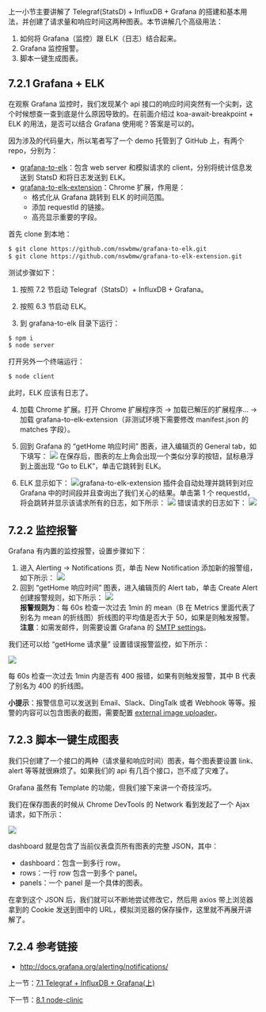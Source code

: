 上一小节主要讲解了 Telegraf(StatsD) + InfluxDB + Grafana 的搭建和基本用法，并创建了请求量和响应时间这两种图表。本节讲解几个高级用法：

1. 如何将 Grafana（监控）跟 ELK（日志）结合起来。
2. Grafana 监控报警。
3. 脚本一键生成图表。

## 7.2.1 Grafana + ELK

在观察 Grafana 监控时，我们发现某个 api 接口的响应时间突然有一个尖刺，这个时候想查一查到底是什么原因导致的。在前面介绍过 koa-await-breakpoint + ELK 的用法，是否可以结合 Grafana 使用呢？答案是可以的。

因为涉及的代码量大，所以笔者写了一个 demo 托管到了 GitHub 上，有两个 repo，分别为：

- [grafana-to-elk](https://github.com/nswbmw/grafana-to-elk)：包含 web server 和模拟请求的 client，分别将统计信息发送到 StatsD 和将日志发送到 ELK。
- [grafana-to-elk-extension](https://github.com/nswbmw/grafana-to-elk-extension)：Chrome 扩展，作用是：
  - 格式化从 Grafana 跳转到 ELK 的时间范围。
  - 添加 requestId 的链接。
  - 高亮显示重要的字段。

首先 clone 到本地：

```sh
$ git clone https://github.com/nswbmw/grafana-to-elk.git
$ git clone https://github.com/nswbmw/grafana-to-elk-extension.git
```

测试步骤如下：

1. 按照 7.2 节启动 Telegraf（StatsD）+ InfluxDB + Grafana。

2. 按照 6.3 节启动 ELK。

3. 到 grafana-to-elk 目录下运行：
  ```sh
  $ npm i
  $ node server
  ```
  打开另外一个终端运行：
  ```sh
  $ node client
  ```
  此时，ELK 应该有日志了。

4. 加载 Chrome 扩展。打开 Chrome 扩展程序页 -> 加载已解压的扩展程序... -> 加载 grafana-to-elk-extension（非测试环境下需要修改 manifest.json 的 matches 字段）。

5. 回到 Grafana 的 “getHome 响应时间” 图表，进入编辑页的 General tab，如下填写：
  ![](./assets/7.2.1.png)
  在保存后，图表的左上角会出现一个类似分享的按钮，鼠标悬浮到上面出现 “Go to ELK”，单击它跳转到 ELK。

6. ELK 显示如下：
  ![](./assets/7.2.2.png)grafana-to-elk-extension 插件会自动处理并跳转到对应 Grafana 中的时间段并且查询出了我们关心的结果。单击第 1 个 requestId，将会跳转并显示该请求所有的日志，如下所示：
  ![](./assets/7.2.3.png)
  错误请求的日志如下：
  ![](./assets/7.2.4.png)

## 7.2.2 监控报警

Grafana 有内置的监控报警，设置步骤如下：

1. 进入 Alerting -> Notifications 页，单击 New Notification 添加新的报警组，如下所示：
  ![](./assets/7.2.5.png)
2. 回到 “getHome 响应时间” 图表，进入编辑页的 Alert tab，单击 Create Alert 创建报警规则，如下所示：
  ![](./assets/7.2.6.png)  
  **报警规则为**：每 60s 检查一次过去 1min 的 mean（B 在 Metrics 里面代表了别名为 mean 的折线图）折线图的平均值是否大于 50，如果是则触发报警。  
  **注意**：如需发邮件，则需要设置 Grafana 的 [SMTP settings](http://docs.grafana.org/installation/configuration/#smtp)。

我们还可以给 “getHome 请求量” 设置错误报警监控，如下所示：

![](./assets/7.2.7.png)

每 60s 检查一次过去 1min 内是否有 400 报错，如果有则触发报警，其中 B 代表了别名为 400 的折线图。 

**小提示**：报警信息可以发送到 Email、Slack、DingTalk 或者 Webhook 等等。报警的内容可以包含图表的截图，需要配置 [external image uploader](http://docs.grafana.org/installation/configuration/#external-image-storage)。

## 7.2.3 脚本一键生成图表

我们只创建了一个接口的两种（请求量和响应时间）图表，每个图表要设置 link、alert 等等就很麻烦了。如果我们的 api 有几百个接口，岂不成了灾难了。

Grafana 虽然有 Template 的功能，但我们接下来讲一个奇技淫巧。

我们在保存图表的时候从 Chrome DevTools 的 Network 看到发起了一个 Ajax 请求，如下所示：

![](./assets/7.2.8.png)

dashboard 就是包含了当前仪表盘页所有图表的完整 JSON，其中：

- dashboard：包含一到多行 row。
- rows：一行 row 包含一到多个 panel。
- panels：一个 panel 是一个具体的图表。

在拿到这个 JSON 后，我们就可以不断地尝试修改它，然后用 axios 带上浏览器拿到的 Cookie 发送到图中的 URL，模拟浏览器的保存操作，这里就不再展开讲解了。

## 7.2.4 参考链接

- http://docs.grafana.org/alerting/notifications/

上一节：[7.1 Telegraf + InfluxDB + Grafana(上)](https://github.com/nswbmw/node-in-debugging/blob/master/7.1%20Telegraf%20%2B%20InfluxDB%20%2B%20Grafana(%E4%B8%8A).md)

下一节：[8.1 node-clinic](https://github.com/nswbmw/node-in-debugging/blob/master/8.1%20node-clinic.md)
